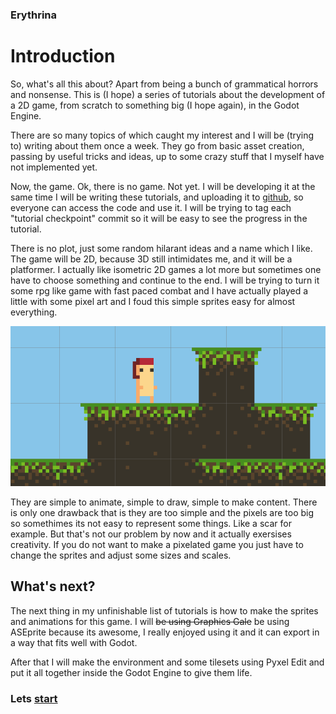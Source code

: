 ### Erythrina
# Introduction

So, what's all this about? Apart from being a bunch of grammatical horrors and nonsense. This is (I hope) a series of tutorials about the development of a 2D game, from scratch to something big (I hope again), in the Godot Engine.

There are so many topics of which caught my interest and I will be (trying to) writing about them once a week. They go from basic asset creation, passing by useful tricks and ideas, up to some crazy stuff that I myself have not implemented yet.

Now, the game. Ok, there is no game. Not yet. I will be developing it at the same time I will be writing these tutorials, and uploading it to [github](https://github.com/jbat1jumper/erythrina), so everyone can access the code and use it. I will be trying to tag each "tutorial checkpoint" commit so it will be easy to see the progress in the tutorial. 

There is no plot, just some random hilarant ideas and a name which I like. The game will be 2D, because 3D still intimidates me, and it will be a platformer. I actually like isometric 2D games a lot more but sometimes one have to choose something and continue to the end. I will be trying to turn it some rpg like game with fast paced combat and I have actually played a little with some pixel art and I foud this simple sprites easy for almost everything.

![Here must be an image, but there is none. Open some photos of internet cats and they will make the same effect.](img/concept.png)

They are simple to animate, simple to draw, simple to make content. There is only one drawback that is they are too simple and the pixels are too big so somethimes its not easy to represent some things. Like a scar for example. But that's not our problem by now and it actually exersises creativity. If you do not want to make a pixelated game you just have to change the sprites and adjust some sizes and scales.

## What's next?

The next thing in my unfinishable list of tutorials is how to make the sprites and animations for this game. I will <s>be using Graphics Gale</s> be using ASEprite because its awesome, I really enjoyed using it and it can export in a way that fits well with Godot.

After that I will make the environment and some tilesets using Pyxel Edit and put it all together inside the Godot Engine to give them life.

### Lets [start](01_making_assets.md)
